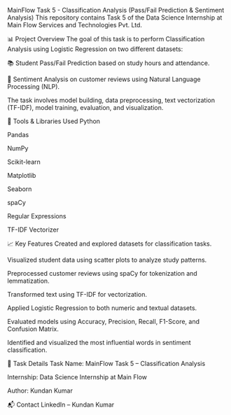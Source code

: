 MainFlow Task 5 - Classification Analysis (Pass/Fail Prediction & Sentiment Analysis)
This repository contains Task 5 of the Data Science Internship at Main Flow Services and Technologies Pvt. Ltd.

📊 Project Overview
The goal of this task is to perform Classification Analysis using Logistic Regression on two different datasets:

📚 Student Pass/Fail Prediction based on study hours and attendance.

💬 Sentiment Analysis on customer reviews using Natural Language Processing (NLP).

The task involves model building, data preprocessing, text vectorization (TF-IDF), model training, evaluation, and visualization.

🔧 Tools & Libraries Used
Python

Pandas

NumPy

Scikit-learn

Matplotlib

Seaborn

spaCy

Regular Expressions

TF-IDF Vectorizer

📈 Key Features
Created and explored datasets for classification tasks.

Visualized student data using scatter plots to analyze study patterns.

Preprocessed customer reviews using spaCy for tokenization and lemmatization.

Transformed text using TF-IDF for vectorization.

Applied Logistic Regression to both numeric and textual datasets.

Evaluated models using Accuracy, Precision, Recall, F1-Score, and Confusion Matrix.

Identified and visualized the most influential words in sentiment classification.

📝 Task Details
Task Name: MainFlow Task 5 – Classification Analysis

Internship: Data Science Internship at Main Flow

Author: Kundan Kumar

📬 Contact
LinkedIn – Kundan Kumar
